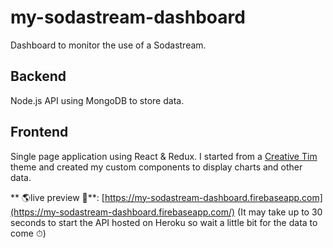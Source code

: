 # my-sodastream-dashboard

Dashboard to monitor the use of a Sodastream.

## Backend

Node.js API using MongoDB to store data.

## Frontend

Single page application using React & Redux. I started from a [Creative Tim](https://www.creative-tim.com/) theme and created my custom components to display charts and other data.

** 🌎live preview 🚀**: [https://my-sodastream-dashboard.firebaseapp.com](https://my-sodastream-dashboard.firebaseapp.com/) (It may take up to 30 seconds to start the API hosted on Heroku so wait a little bit for the data to come ⏱)
